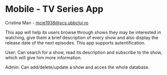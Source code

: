 # Mobile - TV Series App 
Cristina Man - mcie1938@scs.ubbcluj.ro

This app will help its users browse through shows they may be interested in watching, 
give them a brief description of every show and also display the release date of the 
next episodes. This app supports autentification.

User: Can search for a show, read its description and subscribe to the show, which will give
 him more information.
 
Admin: Can add/delete/update a show and acces the whole database.
